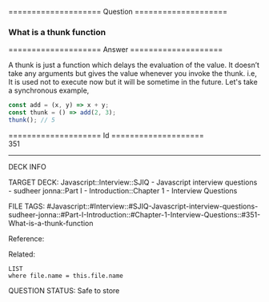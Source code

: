 ==================== Question ====================  

### What is a thunk function  

==================== Answer ====================  

A thunk is just a function which delays the evaluation of the value. It doesn’t
take any arguments but gives the value whenever you invoke the thunk. i.e, It is
used not to execute now but it will be sometime in the future. Let's take a
synchronous example,

```javascript
const add = (x, y) => x + y;
const thunk = () => add(2, 3);
thunk(); // 5
```

==================== Id ====================  
351
<!--ID: 1707879823515-->

---

DECK INFO

TARGET DECK: Javascript::Interview::SJIQ - Javascript interview questions - sudheer jonna::Part I - Introduction::Chapter 1 - Interview Questions

FILE TAGS: #Javascript::#Interview::#SJIQ-Javascript-interview-questions-sudheer-jonna::#Part-I-Introduction::#Chapter-1-Interview-Questions::#351-What-is-a-thunk-function

Reference:

Related:

```dataview
LIST
where file.name = this.file.name
```
QUESTION STATUS: Safe to store
